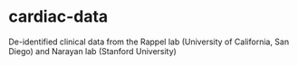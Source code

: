 # cardiac-data
De-identified clinical data from the Rappel lab (University of California, San Diego) and Narayan lab (Stanford University)
